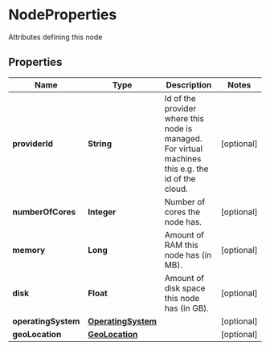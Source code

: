 

# NodeProperties

Attributes defining this node
## Properties

Name | Type | Description | Notes
------------ | ------------- | ------------- | -------------
**providerId** | **String** | Id of the provider where this node is managed. For virtual machines this e.g. the id of the cloud.  |  [optional]
**numberOfCores** | **Integer** | Number of cores the node has.  |  [optional]
**memory** | **Long** | Amount of RAM this node has (in MB).  |  [optional]
**disk** | **Float** | Amount of disk space this node has (in GB).  |  [optional]
**operatingSystem** | [**OperatingSystem**](OperatingSystem.md) |  |  [optional]
**geoLocation** | [**GeoLocation**](GeoLocation.md) |  |  [optional]




